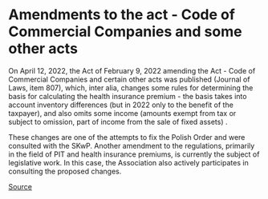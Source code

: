 # Amendments to the act - Code of Commercial Companies and some other acts

On April 12, 2022, the Act of February 9, 2022 amending the Act - Code of Commercial Companies and certain other acts was published (Journal of Laws, item 807), which, inter alia, changes some rules for determining the basis for calculating the health insurance premium - the basis takes into account inventory differences (but in 2022 only to the benefit of the taxpayer), and also omits some income (amounts exempt from tax or subject to omission, part of income from the sale of fixed assets) .

These changes are one of the attempts to fix the Polish Order and were consulted with the SKwP. Another amendment to the regulations, primarily in the field of PIT and health insurance premiums, is currently the subject of legislative work. In this case, the Association also actively participates in consulting the proposed changes.

[Source](https://skwp.pl/aktualnosc/zmiany-w-ustawie-kodeks-spolek-handlowych-oraz-niektorych-innych-ustaw/)

